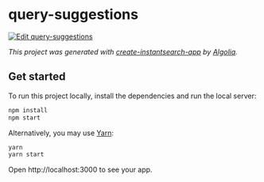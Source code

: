 # query-suggestions

[![Edit query-suggestions](https://codesandbox.io/static/img/play-codesandbox.svg)](https://codesandbox.io/s/github/algolia/doc-code-samples/tree/fix-angular-12/angular-instantsearch/query-suggestions)

_This project was generated with [create-instantsearch-app](https://github.com/algolia/create-instantsearch-app) by [Algolia](https://algolia.com)._

## Get started

To run this project locally, install the dependencies and run the local server:

```sh
npm install
npm start
```

Alternatively, you may use [Yarn](https://http://yarnpkg.com/):

```sh
yarn
yarn start
```

Open http://localhost:3000 to see your app.
